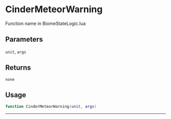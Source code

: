 # CinderMeteorWarning
Function name in BiomeStateLogic.lua
## Parameters
`unit`, `args`
## Returns
`none`
## Usage
```lua
function CinderMeteorWarning(unit, args)
```
---

